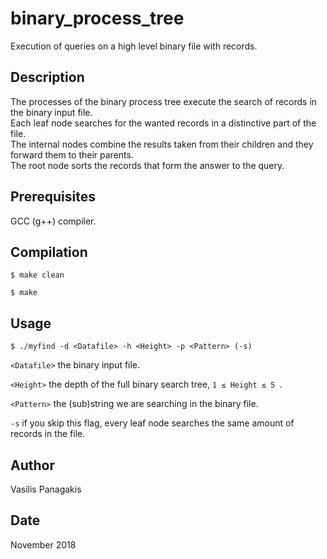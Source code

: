 # binary_process_tree
Execution of queries on a high level binary file with records.

## Description
The processes of the binary process tree execute the search of records in the binary input file.  
Each leaf node searches for the wanted records in a distinctive part of the file.  
The internal nodes combine the results taken from their children and they forward them to their parents.  
The root node sorts the records that form the answer to the query.  

## Prerequisites
GCC (g++) compiler.

## Compilation
`$ make clean`

`$ make`

## Usage
`$ ./myfind -d <Datafile> -h <Height> -p <Pattern> (-s)`

`<Datafile>` the binary input file.

`<Height>` the depth of the full binary search tree,  `1 ≤ Height ≤ 5 `.

`<Pattern>` the (sub)string we are searching in the binary file. 

`-s` if you skip this flag, every leaf node searches the same amount of records in the file.

## Author
Vasilis Panagakis

## Date
November 2018
